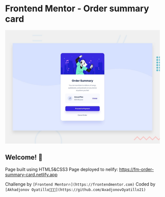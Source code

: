 # Frontend Mentor - Order summary card

![Design preview for the Order summary card coding challenge](./design/desktop-preview.jpg)

## Welcome! 👋

Page built using HTML5&CSS3
Page deployed to nelify: https://fm-order-summary-card.netlify.app

Challenge by ` [Frontend Mentor🔥](https://frontendmentor.com) `
Coded by ` [Akhadjonov Oyatillo👨🏻‍💻](https://github.com/AxadjonovOyatillo21) `
